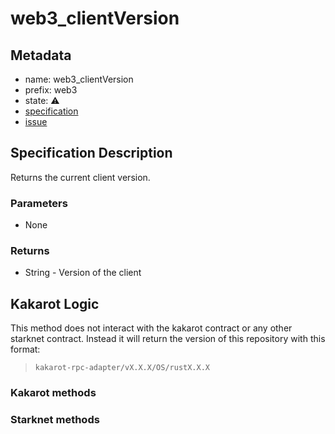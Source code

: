 # web3_clientVersion
## Metadata
* name: web3_clientVersion
* prefix: web3
* state: ⚠️
* [specification](https://ethereum.org/en/developers/docs/apis/json-rpc/#web3_clientversion)
* [issue](https://github.com/sayajin-labs/kakarot-rpc-adapter/issues/4)
## Specification Description
Returns the current client version.
### Parameters
* None
### Returns
* String - Version of the client
## Kakarot Logic
This method does not interact with the kakarot contract or any other starknet contract. Instead it will return the version of this repository with this format:
> `kakarot-rpc-adapter/vX.X.X/OS/rustX.X.X`
### Kakarot methods
### Starknet methods